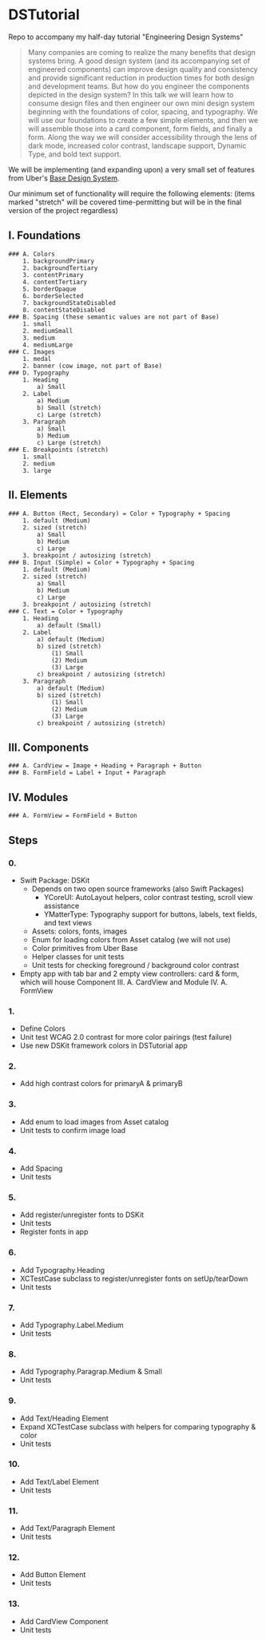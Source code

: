 # DSTutorial
Repo to accompany my half-day tutorial "Engineering Design Systems"

> Many companies are coming to realize the many benefits that design systems bring. A good design system (and its accompanying set of engineered components) can improve design quality and consistency and provide significant reduction in production times for both design and development teams. But how do you engineer the components depicted in the design system? In this talk we will learn how to consume design files and then engineer our own mini design system beginning with the foundations of color, spacing, and typography. We will use our foundations to create a few simple elements, and then we will assemble those into a card component, form fields, and finally a form. Along the way we will consider accessibility through the lens of dark mode, increased color contrast, landscape support, Dynamic Type, and bold text support.

We will be implementing (and expanding upon) a very small set of features from Uber's [Base Design System](https://www.figma.com/file/eit8RZXY7SDkYDYJIHGIi3/%E2%9D%96-Base-Gallery-(Community)).

Our minimum set of functionality will require the following elements:
(items marked "stretch" will be covered time-permitting but will be in the final version of the project regardless)

## I. Foundations
    ### A. Colors
        1. backgroundPrimary
        2. backgroundTertiary
        3. contentPrimary
        4. contentTertiary
        5. borderOpaque
        6. borderSelected
        7. backgroundStateDisabled
        8. contentStateDisabled
    ### B. Spacing (these semantic values are not part of Base)
        1. small
        2. mediumSmall
        3. medium
        4. mediumLarge
    ### C. Images
        1. medal
        2. banner (cow image, not part of Base)
    ### D. Typography
        1. Heading
            a) Small
        2. Label
            a) Medium
            b) Small (stretch)
            c) Large (stretch)
        3. Paragraph
            a) Small
            b) Medium
            c) Large (stretch)
    ### E. Breakpoints (stretch)
        1. small
        2. medium
        3. large

## II. Elements
    ### A. Button (Rect, Secondary) = Color + Typography + Spacing
        1. default (Medium)
        2. sized (stretch)
            a) Small
            b) Medium
            c) Large
        3. breakpoint / autosizing (stretch)
    ### B. Input (Simple) = Color + Typography + Spacing
        1. default (Medium)
        2. sized (stretch)
            a) Small
            b) Medium
            c) Large
        3. breakpoint / autosizing (stretch)
    ### C. Text = Color + Typography
        1. Heading
            a) default (Small)
        2. Label
            a) default (Medium)
            b) sized (stretch)
                (1) Small
                (2) Medium
                (3) Large
            c) breakpoint / autosizing (stretch)
        3. Paragraph
            a) default (Medium)
            b) sized (stretch)
                (1) Small
                (2) Medium
                (3) Large
            c) breakpoint / autosizing (stretch)
            
## III. Components
    ### A. CardView = Image + Heading + Paragraph + Button
    ### B. FormField = Label + Input + Paragraph
    
## IV. Modules
    ### A. FormView = FormField + Button
            
## Steps

### 0.
* Swift Package: DSKit
    * Depends on two open source frameworks (also Swift Packages)
        * YCoreUI: AutoLayout helpers, color contrast testing, scroll view assistance
        * YMatterType: Typography support for buttons, labels, text fields, and text views
    * Assets: colors, fonts, images
    * Enum for loading colors from Asset catalog (we will not use)
    * Color primitives from Uber Base
    * Helper classes for unit tests
    * Unit tests for checking foreground / background color contrast
* Empty app with tab bar and 2 empty view controllers: card & form, which will house Component III. A. CardView and Module IV. A. FormView

### 1.
* Define Colors
* Unit test WCAG 2.0 contrast for more color pairings (test failure)
* Use new DSKit framework colors in DSTutorial app

### 2.
* Add high contrast colors for primaryA & primaryB

### 3.
* Add enum to load images from Asset catalog
* Unit tests to confirm image load

### 4.
* Add Spacing
* Unit tests

### 5.
* Add register/unregister fonts to DSKit
* Unit tests
* Register fonts in app

### 6.
* Add Typography.Heading
* XCTestCase subclass to register/unregister fonts on setUp/tearDown
* Unit tests

### 7.
* Add Typography.Label.Medium
* Unit tests

### 8.
* Add Typography.Paragrap.Medium & Small
* Unit tests

### 9.
* Add Text/Heading Element
* Expand XCTestCase subclass with helpers for comparing typography & color
* Unit tests

### 10.
* Add Text/Label Element
* Unit tests

### 11.
* Add Text/Paragraph Element
* Unit tests

### 12.
* Add Button Element
* Unit tests

### 13.
* Add CardView Component
* Unit tests

